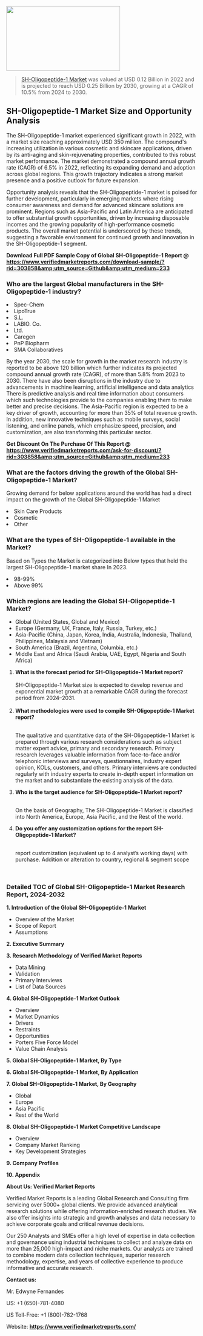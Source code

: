 <img src="https://ffe5etoiles.com/wp-content/uploads/2024/12/MST1-300x171.png" alt="" width="300" height="171" class="alignnone size-medium wp-image-20088" /><blockquote><p><p><a href="https://www.verifiedmarketreports.com/download-sample/?rid=303858&utm_source=Github&utm_medium=233" target="_blank">SH-Oligopeptide-1 Market</a> was valued at USD 0.12 Billion in 2022 and is projected to reach USD 0.25 Billion by 2030, growing at a CAGR of 10.5% from 2024 to 2030.</p></blockquote><p><h2>SH-Oligopeptide-1 Market Size and Opportunity Analysis</h2><p>The SH-Oligopeptide-1 market experienced significant growth in 2022, with a market size reaching approximately USD 350 million. The compound's increasing utilization in various cosmetic and skincare applications, driven by its anti-aging and skin-rejuvenating properties, contributed to this robust market performance. The market demonstrated a compound annual growth rate (CAGR) of 6.5% in 2022, reflecting its expanding demand and adoption across global regions. This growth trajectory indicates a strong market presence and a positive outlook for future expansion.</p><p>Opportunity analysis reveals that the SH-Oligopeptide-1 market is poised for further development, particularly in emerging markets where rising consumer awareness and demand for advanced skincare solutions are prominent. Regions such as Asia-Pacific and Latin America are anticipated to offer substantial growth opportunities, driven by increasing disposable incomes and the growing popularity of high-performance cosmetic products. The overall market potential is underscored by these trends, suggesting a favorable environment for continued growth and innovation in the SH-Oligopeptide-1 segment.</p></p><p class=""><strong>Download Full PDF Sample Copy of Global SH-Oligopeptide-1 Report @ <a href="https://www.verifiedmarketreports.com/download-sample/?rid=303858&amp;utm_source=Github&amp;utm_medium=233" target="_blank">https://www.verifiedmarketreports.com/download-sample/?rid=303858&amp;utm_source=Github&amp;utm_medium=233</a></strong></p><h3 id="" class="">Who are the largest Global manufacturers in the SH-Oligopeptide-1 industry?</h3><p><li>Spec-Chem</li><li> LipoTrue</li><li> S.L.</li><li> LABIO. Co.</li><li> Ltd.</li><li> Caregen</li><li> PnP Biopharm</li><li> SMA Collaboratives</li></p><div class=""><div class="" dir="" data-message-author-role="" data-message-id="" data-message-model-slug=""><div class=""><div class=""><div class=""><div class="" dir="" data-message-author-role="" data-message-id="" data-message-model-slug=""><div class=""><div class=""><p>By the year 2030, the scale for growth in the market research industry is reported to be above 120 billion which further indicates its projected compound annual growth rate (CAGR), of more than 5.8% from 2023 to 2030. There have also been disruptions in the industry due to advancements in machine learning, artificial intelligence and data analytics There is predictive analysis and real time information about consumers which such technologies provide to the companies enabling them to make better and precise decisions. The Asia-Pacific region is expected to be a key driver of growth, accounting for more than 35% of total revenue growth. In addition, new innovative techniques such as mobile surveys, social listening, and online panels, which emphasize speed, precision, and customization, are also transforming this particular sector.</p><p><strong>Get Discount On The Purchase Of This Report @&nbsp; <a href="https://www.verifiedmarketreports.com/ask-for-discount/?rid=303858&amp;utm_source=Github&amp;utm_medium=233" target="_blank">https://www.verifiedmarketreports.com/ask-for-discount/?rid=303858&amp;utm_source=Github&amp;utm_medium=233</a></strong></p></div></div></div></div></div></div></div></div><h3 id="" class="">What are the factors driving the growth of the Global SH-Oligopeptide-1 Market?</h3><p id="" class="">Growing demand for below applications around the world has had a direct impact on the growth of the Global SH-Oligopeptide-1 Market</p><p id="" class=""><li>Skin Care Products</li><li> Cosmetic</li><li> Other</li></p><h3 id="" class="">What are the types of SH-Oligopeptide-1 available in the Market?</h3><p id="" class="">Based on Types the Market is categorized into Below types that held the largest SH-Oligopeptide-1 market share In 2023.</p><p id="" class=""><li>98-99%</li><li> Above 99%</li></p><h3 id="" class="">Which regions are leading the Global SH-Oligopeptide-1 Market?</h3><ul><li>Global (United States, Global and Mexico)</li><li>Europe (Germany, UK, France, Italy, Russia, Turkey, etc.)</li><li>Asia-Pacific (China, Japan, Korea, India, Australia, Indonesia, Thailand, Philippines, Malaysia and Vietnam)</li><li>South America (Brazil, Argentina, Columbia, etc.)</li><li>Middle East and Africa (Saudi Arabia, UAE, Egypt, Nigeria and South Africa)</li></ul><p><ol><li><strong>What is the forecast period for SH-Oligopeptide-1 Market report?<br /></strong><br /><span data-sheets-root="1" data-sheets-value="{&quot;1&quot;:2,&quot;2&quot;:&quot;XXXX size is expected to develop revenue and exponential market growth at a remarkable CAGR during the forecast period from 2024&ndash;2030.&quot;}" data-sheets-userformat="{&quot;2&quot;:12674,&quot;4&quot;:{&quot;1&quot;:2,&quot;2&quot;:16776960},&quot;10&quot;:2,&quot;11&quot;:0,&quot;15&quot;:&quot;Arial&quot;,&quot;16&quot;:12}">SH-Oligopeptide-1 Market size is expected to develop revenue and exponential market growth at a remarkable CAGR during the forecast period from 2024&ndash;2031.</span><br /><br /></li><li><strong>What methodologies were used to compile SH-Oligopeptide-1 Market report?<br /><br /></strong><p>The qualitative and quantitative data of the&nbsp;SH-Oligopeptide-1 Market is prepared through various research considerations such as subject matter expert advice, primary and secondary research. Primary research leverages valuable information from face-to-face and/or telephonic interviews and surveys, questionnaires, industry expert opinion, KOLs, customers, and others. Primary interviews are conducted regularly with industry experts to create in-depth expert information on the market and to substantiate the existing analysis of the data.&nbsp;</p></li><li><strong>Who is the target audience for SH-Oligopeptide-1 Market report?<br /><br /></strong><p>On the basis of Geography, The&nbsp;SH-Oligopeptide-1 Market is classified into North America, Europe, Asia Pacific, and the Rest of the world.</p></li><li><strong>Do you offer any customization options for the report SH-Oligopeptide-1 Market?<br /><br /></strong><p>report customization (equivalent up to 4 analyst&rsquo;s working days) with purchase. Addition or alteration to country, regional &amp; segment scope</p><p>&nbsp;</p></li></ol></p><h3 id="" class="">Detailed TOC of Global SH-Oligopeptide-1 Market Research Report, 2024-2032</h3><p id="" class=""><strong>1. Introduction of the Global SH-Oligopeptide-1 Market</strong></p><ul><li>Overview of the Market</li><li>Scope of Report</li><li>Assumptions</li></ul><p id="" class=""><strong>2. Executive Summary</strong></p><p id="" class=""><strong>3. Research Methodology of&nbsp;Verified Market Reports</strong></p><ul><li>Data Mining</li><li>Validation</li><li>Primary Interviews</li><li>List of Data Sources</li></ul><p id="" class=""><strong>4. Global SH-Oligopeptide-1 Market Outlook</strong></p><ul><li>Overview</li><li>Market Dynamics</li><li>Drivers</li><li>Restraints</li><li>Opportunities</li><li>Porters Five Force Model</li><li>Value Chain Analysis</li></ul><p id="" class=""><strong>5. Global SH-Oligopeptide-1 Market, By&nbsp;Type</strong></p><p id="" class=""><strong>6. Global SH-Oligopeptide-1 Market, By Application</strong></p><p id="" class=""><strong>7. Global SH-Oligopeptide-1 Market, By Geography</strong></p><ul><li>Global</li><li>Europe</li><li>Asia Pacific</li><li>Rest of the World</li></ul><p id="" class=""><strong>8. Global SH-Oligopeptide-1 Market Competitive Landscape</strong></p><ul><li>Overview</li><li>Company Market Ranking</li><li>Key Development Strategies</li></ul><p id="" class=""><strong>9. Company Profiles</strong></p><p id="" class=""><strong>10. Appendix</strong></p><p id="" class=""><strong>About Us: Verified Market Reports</strong></p><p id="" class="">Verified Market Reports is a leading Global Research and Consulting firm servicing over 5000+ global clients. We provide advanced analytical research solutions while offering information-enriched research studies. We also offer insights into strategic and growth analyses and data necessary to achieve corporate goals and critical revenue decisions.</p><p id="" class="">Our 250 Analysts and SMEs offer a high level of expertise in data collection and governance using industrial techniques to collect and analyze data on more than 25,000 high-impact and niche markets. Our analysts are trained to combine modern data collection techniques, superior research methodology, expertise, and years of collective experience to produce informative and accurate research.</p><p id="" class=""><strong>Contact us:</strong></p><p id="" class="">Mr. Edwyne Fernandes</p><p id="" class="">US: +1 (650)-781-4080</p><p id="" class="">US Toll-Free: +1 (800)-782-1768</p><p id="" class="">Website: <a target="" data-test-app-aware-link=""><strong>https://www.verifiedmarketreports.com/</strong></a></p>
